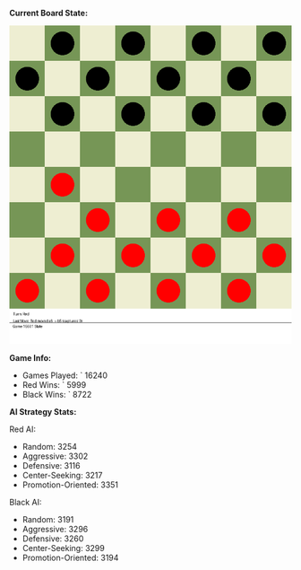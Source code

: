 
**Current Board State:**  
<!-- START_GIF -->
![Checkers Game](./checkers_game.gif)
<!-- END_GIF -->

**Game Info:**  
- Games Played: `<!-- GAMES_PLAYED --> 16240
- Red Wins: `<!-- RED_WINS --> 5999
- Black Wins: `<!-- BLACK_WINS --> 8722

<!-- AI_STATS -->
**AI Strategy Stats:**

Red AI:
- Random: 3254
- Aggressive: 3302
- Defensive: 3116
- Center-Seeking: 3217
- Promotion-Oriented: 3351

Black AI:
- Random: 3191
- Aggressive: 3296
- Defensive: 3260
- Center-Seeking: 3299
- Promotion-Oriented: 3194
